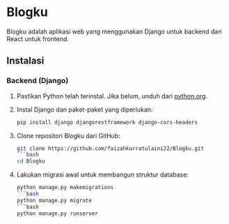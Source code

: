 # Blogku

Blogku adalah aplikasi web yang menggunakan Django untuk backend dan React untuk frontend.

## Instalasi

### Backend (Django)

1. Pastikan Python telah terinstal. Jika belum, unduh dari [python.org](https://www.python.org/).

2. Instal Django dan paket-paket yang diperlukan:

   ```bash
   pip install django djangorestframework django-cors-headers
3. Clone repositori Blogku dari GitHub:
   ```bash
   git clone https://github.com/faizahkurratulaini22/Blogku.git
   ```bash
   cd Blogku
5. Lakukan migrasi awal untuk membangun struktur database:
   ```bash
   python manage.py makemigrations
   ```bash
   python manage.py migrate
   ```bash
   python manage.py runserver



